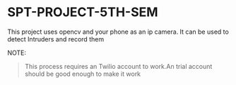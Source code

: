 # SPT-PROJECT-5TH-SEM

This project uses opencv and your phone as an ip camera.
It can be used to detect Intruders and record them

NOTE:
>This process requires an Twilio account to work.An trial account should be good enough to make it work
